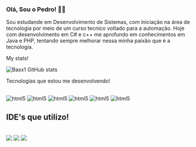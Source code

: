 ### Olá, Sou o Pedro! 👩‍💻
 Sou estudande em Desenvolvimento de Sistemas, com iniciação na área de tecnologia por meio de um curso tecnico voltado para a automação. Hoje com desenvolvimento em C# e c++ me aprofundo em conhecimentos em Java e PHP, tentando sempre melhorar nessa minha paixão que é a tecnologia.

 My stats!

 ![Basx1 GitHub stats](https://github-readme-stats.vercel.app/api?username=Basx1&show_icons=true&theme=radical)

Tecnologias que estou me desenvolvendo!

<div style="display: inline_block"><br/>
  <img align="cewnter" alt="html5" src="https://img.shields.io/badge/MySQL-00000F?style=for-the-badge&logo=mysql&logoColor=white shield"/>
  <img align="cewnter" alt="html5" src="https://img.shields.io/badge/Microsoft-666666?style=for-the-badge&logo=microsoft&logoColor=white micr"/>
  <img align="cewnter" alt="html5" src="https://img.shields.io/badge/Google%20Analytics-E37400?style=for-the-badge&logo=google%20analytics&logoColor=white"/>
  <img align="cewnter" alt="html5" src="https://img.shields.io/badge/C%23-239120?style=for-the-badge&logo=c-sharp&logoColor=white"/>
  <img align="cewnter" alt="html5" src="https://img.shields.io/badge/Python-3776AB?style=for-the-badge&logo=python&logoColor=white"/>
  <img align="cewnter" alt="html5" src="https://img.shields.io/badge/Java-ED8B00?style=for-the-badge&logo=openjdk&logoColor=white"/>
</div>



## IDE's que utilizo!

<div style="display: inline"><br/> 
<img align="center" alt"Vscode" src="https://img.shields.io/badge/Arduino_IDE-00979D?style=for-the-badge&logo=arduino&logoColor=white"/>
<img align="center" alt"Html5" src="https://img.shields.io/badge/Notepad++-90E59A.svg?style=for-the-badge&logo=notepad%2B%2B&logoColor=black"/> 
<img align="center" alt"html5" src="https://img.shields.io/badge/Visual_Studio_Code-0078D4?style=for-the-badge&logo=visual%20studio%20code&logoColor=white"/>




